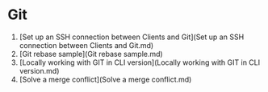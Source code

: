 # Git

1. [Set up an SSH connection between Clients and Git](Set up an SSH connection between Clients and Git.md)
1. [Git rebase sample](Git rebase sample.md)
1. [Locally working with GIT in CLI version](Locally working with GIT in CLI version.md)
1. [Solve a merge conflict](Solve a merge conflict.md)
